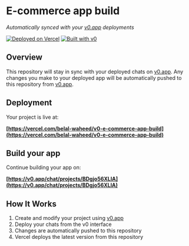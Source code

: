 # E-commerce app build

*Automatically synced with your [v0.app](https://v0.app) deployments*

[![Deployed on Vercel](https://img.shields.io/badge/Deployed%20on-Vercel-black?style=for-the-badge&logo=vercel)](https://vercel.com/belal-waheed/v0-e-commerce-app-build)
[![Built with v0](https://img.shields.io/badge/Built%20with-v0.app-black?style=for-the-badge)](https://v0.app/chat/projects/BDgjo56XLlA)

## Overview

This repository will stay in sync with your deployed chats on [v0.app](https://v0.app).
Any changes you make to your deployed app will be automatically pushed to this repository from [v0.app](https://v0.app).

## Deployment

Your project is live at:

**[https://vercel.com/belal-waheed/v0-e-commerce-app-build](https://vercel.com/belal-waheed/v0-e-commerce-app-build)**

## Build your app

Continue building your app on:

**[https://v0.app/chat/projects/BDgjo56XLlA](https://v0.app/chat/projects/BDgjo56XLlA)**

## How It Works

1. Create and modify your project using [v0.app](https://v0.app)
2. Deploy your chats from the v0 interface
3. Changes are automatically pushed to this repository
4. Vercel deploys the latest version from this repository
